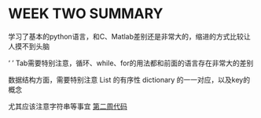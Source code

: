# WEEK TWO SUMMARY

学习了基本的python语言，和C、Matlab差别还是非常大的，缩进的方式比较让人摸不到头脑

‘	’ Tab需要特别注意，循环、while、for的用法都和前面的语言存在非常大的差别

数据结构方面，需要特别注意 List 的有序性 dictionary 的一一对应，以及key的概念

尤其应该注意字符串等事宜
[第二周代码](https://github.com/Zoutianjian/The_first_Try_git/blob/master/Week_2_try.ipynb)
